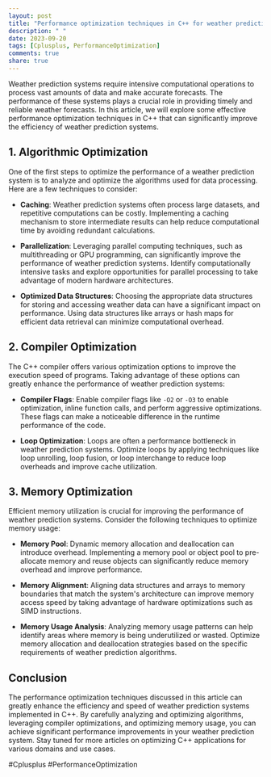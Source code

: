 ```yaml
---
layout: post
title: "Performance optimization techniques in C++ for weather prediction systems"
description: " "
date: 2023-09-20
tags: [Cplusplus, PerformanceOptimization]
comments: true
share: true
---
```


Weather prediction systems require intensive computational operations to process vast amounts of data and make accurate forecasts. The performance of these systems plays a crucial role in providing timely and reliable weather forecasts. In this article, we will explore some effective performance optimization techniques in C++ that can significantly improve the efficiency of weather prediction systems.

## 1. Algorithmic Optimization
One of the first steps to optimize the performance of a weather prediction system is to analyze and optimize the algorithms used for data processing. Here are a few techniques to consider:

- **Caching**: Weather prediction systems often process large datasets, and repetitive computations can be costly. Implementing a caching mechanism to store intermediate results can help reduce computational time by avoiding redundant calculations.

- **Parallelization**: Leveraging parallel computing techniques, such as multithreading or GPU programming, can significantly improve the performance of weather prediction systems. Identify computationally intensive tasks and explore opportunities for parallel processing to take advantage of modern hardware architectures.

- **Optimized Data Structures**: Choosing the appropriate data structures for storing and accessing weather data can have a significant impact on performance. Using data structures like arrays or hash maps for efficient data retrieval can minimize computational overhead.

## 2. Compiler Optimization
The C++ compiler offers various optimization options to improve the execution speed of programs. Taking advantage of these options can greatly enhance the performance of weather prediction systems:

- **Compiler Flags**: Enable compiler flags like `-O2` or `-O3` to enable optimization, inline function calls, and perform aggressive optimizations. These flags can make a noticeable difference in the runtime performance of the code.

- **Loop Optimization**: Loops are often a performance bottleneck in weather prediction systems. Optimize loops by applying techniques like loop unrolling, loop fusion, or loop interchange to reduce loop overheads and improve cache utilization.

## 3. Memory Optimization
Efficient memory utilization is crucial for improving the performance of weather prediction systems. Consider the following techniques to optimize memory usage:

- **Memory Pool**: Dynamic memory allocation and deallocation can introduce overhead. Implementing a memory pool or object pool to pre-allocate memory and reuse objects can significantly reduce memory overhead and improve performance.

- **Memory Alignment**: Aligning data structures and arrays to memory boundaries that match the system's architecture can improve memory access speed by taking advantage of hardware optimizations such as SIMD instructions.

- **Memory Usage Analysis**: Analyzing memory usage patterns can help identify areas where memory is being underutilized or wasted. Optimize memory allocation and deallocation strategies based on the specific requirements of weather prediction algorithms.

## Conclusion
The performance optimization techniques discussed in this article can greatly enhance the efficiency and speed of weather prediction systems implemented in C++. By carefully analyzing and optimizing algorithms, leveraging compiler optimizations, and optimizing memory usage, you can achieve significant performance improvements in your weather prediction system. Stay tuned for more articles on optimizing C++ applications for various domains and use cases.

#Cplusplus #PerformanceOptimization